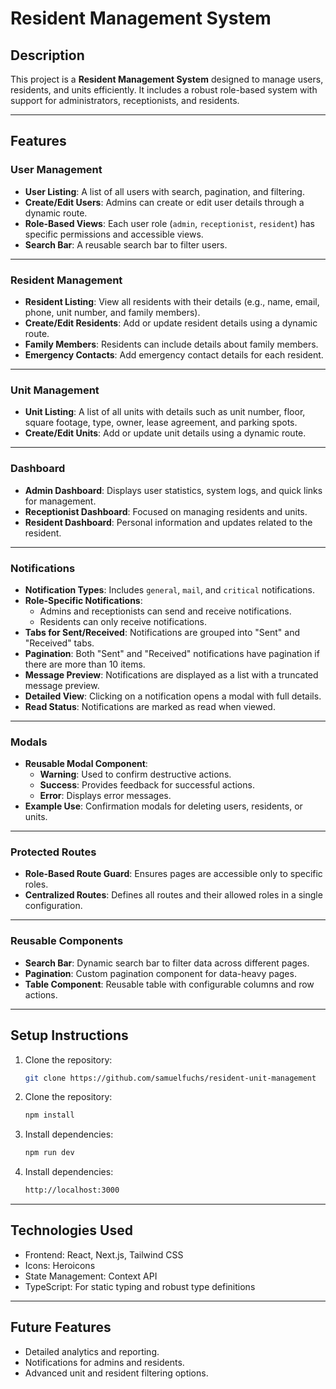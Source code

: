# Resident Management System

## Description
This project is a **Resident Management System** designed to manage users, residents, and units efficiently. It includes a robust role-based system with support for administrators, receptionists, and residents.

---

## Features

### User Management
- **User Listing**: A list of all users with search, pagination, and filtering.
- **Create/Edit Users**: Admins can create or edit user details through a dynamic route.
- **Role-Based Views**: Each user role (`admin`, `receptionist`, `resident`) has specific permissions and accessible views.
- **Search Bar**: A reusable search bar to filter users.

---

### Resident Management
- **Resident Listing**: View all residents with their details (e.g., name, email, phone, unit number, and family members).
- **Create/Edit Residents**: Add or update resident details using a dynamic route.
- **Family Members**: Residents can include details about family members.
- **Emergency Contacts**: Add emergency contact details for each resident.

---

### Unit Management
- **Unit Listing**: A list of all units with details such as unit number, floor, square footage, type, owner, lease agreement, and parking spots.
- **Create/Edit Units**: Add or update unit details using a dynamic route.

---

### Dashboard
- **Admin Dashboard**: Displays user statistics, system logs, and quick links for management.
- **Receptionist Dashboard**: Focused on managing residents and units.
- **Resident Dashboard**: Personal information and updates related to the resident.

---

### Notifications
- **Notification Types**: Includes `general`, `mail`, and `critical` notifications.
- **Role-Specific Notifications**:
  - Admins and receptionists can send and receive notifications.
  - Residents can only receive notifications.
- **Tabs for Sent/Received**: Notifications are grouped into "Sent" and "Received" tabs.
- **Pagination**: Both "Sent" and "Received" notifications have pagination if there are more than 10 items.
- **Message Preview**: Notifications are displayed as a list with a truncated message preview.
- **Detailed View**: Clicking on a notification opens a modal with full details.
- **Read Status**: Notifications are marked as read when viewed.

---

### Modals
- **Reusable Modal Component**: 
  - **Warning**: Used to confirm destructive actions.
  - **Success**: Provides feedback for successful actions.
  - **Error**: Displays error messages.
- **Example Use**: Confirmation modals for deleting users, residents, or units.

---

### Protected Routes
- **Role-Based Route Guard**: Ensures pages are accessible only to specific roles.
- **Centralized Routes**: Defines all routes and their allowed roles in a single configuration.

---

### Reusable Components
- **Search Bar**: Dynamic search bar to filter data across different pages.
- **Pagination**: Custom pagination component for data-heavy pages.
- **Table Component**: Reusable table with configurable columns and row actions.

---

## Setup Instructions

1. Clone the repository:
   ```bash
   git clone https://github.com/samuelfuchs/resident-unit-management
   
2. Clone the repository:
   ```bash
   npm install

3. Install dependencies:
    ```bash
   npm run dev
   
4. Install dependencies:
    ```bash
   http://localhost:3000

---

## Technologies Used
- Frontend: React, Next.js, Tailwind CSS
- Icons: Heroicons
- State Management: Context API
- TypeScript: For static typing and robust type definitions

---

## Future Features
- Detailed analytics and reporting.
- Notifications for admins and residents.
- Advanced unit and resident filtering options.